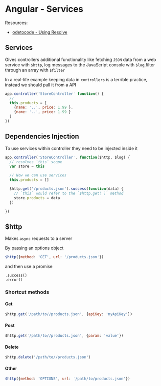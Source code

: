 # Angular - Services

Resources:
- [odetocode - Using Resolve](http://odetocode.com/blogs/scott/archive/2014/05/20/using-resolve-in-angularjs-routes.aspx)

## Services
Gives controllers additional functionality like fetching `JSON` data from a web service with `$http`, log messages to the JavaScript console with `$log`,filter through an array with `$filter`

In a real-life example keeping data in `controllers` is a terrible practice, instead we should pull it from a API
```js
app.controller('StoreController' function() {
  //
  this.products = [
    {name: '..', price: 1.99 },
    {name: '..', price: 1.99 }
  ]
})
```


## Dependencies Injection
To use services within controller they need to be injected inside it
```js
app.controller('StoreController', function($http, $log) {
  // resolves `this` scope
  var store = this

  // Now we can use services
  this.products = []

  $http.get('/products.json').success(function(data) {
    // `this` would refer to the `$http.get( )` method
    store.products = data
  })

})
```

## $http
Makes `async` requests to a server

By passing an options object
```js
$http({method: 'GET', url: '/products.json'})
```

and then use a promise
```
.success()
.error()
```

### Shortcut methods

#### Get
```js
$http.get('/path/to//products.json', {apiKey: 'myApiKey'})
```

#### Post
```js
$http.get('/path/to//products.json', {param: 'value'})
```

#### Delete
```js
$http.delete('/path/to//products.json')
```

#### Other
```js
$http({method: 'OPTIONS', url: '/path/to/products.json'})
```
